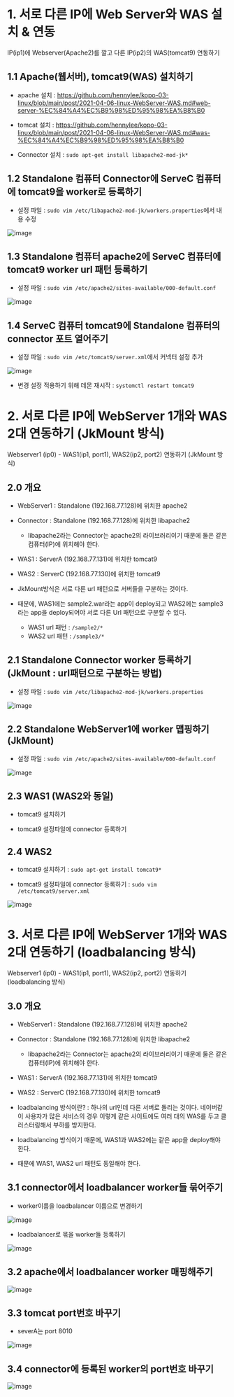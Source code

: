 # 1. 서로 다른 IP에 Web Server와 WAS 설치 & 연동

IP(ip1)에 Webserver(Apache2)를 깔고 다른 IP(ip2)의 WAS(tomcat9) 연동하기


## 1.1 Apache(웹서버), tomcat9(WAS) 설치하기

- apache 설치 : https://github.com/hennylee/kopo-03-linux/blob/main/post/2021-04-06-linux-WebServer-WAS.md#web-server-%EC%84%A4%EC%B9%98%ED%95%98%EA%B8%B0

- tomcat 설치 : https://github.com/hennylee/kopo-03-linux/blob/main/post/2021-04-06-linux-WebServer-WAS.md#was-%EC%84%A4%EC%B9%98%ED%95%98%EA%B8%B0

- Connector 설치 : `sudo apt-get install libapache2-mod-jk*`

## 1.2 Standalone 컴퓨터 Connector에  ServeC 컴퓨터에 tomcat9을 worker로 등록하기

- 설정 파일 : `sudo vim /etc/libapache2-mod-jk/workers.properties`에서 내용 수정

![image](https://user-images.githubusercontent.com/77392444/113952687-18c0e600-9851-11eb-87d4-0308484f4528.png)


## 1.3 Standalone 컴퓨터 apache2에 ServeC 컴퓨터에 tomcat9 worker url 패턴 등록하기

- 설정 파일 : `sudo vim /etc/apache2/sites-available/000-default.conf`

![image](https://user-images.githubusercontent.com/77392444/113956336-452c3080-9858-11eb-8327-6b26ffd53f59.png)



## 1.4 ServeC 컴퓨터 tomcat9에 Standalone 컴퓨터의 connector 포트 열어주기

- 설정 파일 : `sudo vim /etc/tomcat9/server.xml`에서 커넥터 설정 추가

![image](https://user-images.githubusercontent.com/77392444/113952618-f4fda000-9850-11eb-8d1d-eb6edfe91429.png)

- 변경 설정 적용하기 위해 데몬 재시작 : `systemctl restart tomcat9`



# 2. 서로 다른 IP에 WebServer 1개와 WAS 2대 연동하기 (JkMount 방식)

Webserver1 (ip0) - WAS1(ip1, port1), WAS2(ip2, port2) 연동하기 (JkMount 방식)

## 2.0 개요

- WebServer1 : Standalone (192.168.77.128)에 위치한 apache2

- Connector : Standalone (192.168.77.128)에 위치한 libapache2
  - libapache2라는 Connector는 apache2의 라이브러리이기 때문에 둘은 같은 컴퓨터(IP)에 위치해야 한다. 

- WAS1 : ServerA (192.168.77.131)에 위치한 tomcat9

- WAS2 : ServerC (192.168.77.130)에 위치한 tomcat9

- JkMount방식은 서로 다른 url 패턴으로 서버들을 구분하는 것이다. 

- 때문에, WAS1에는 sample2.war라는 app이 deploy되고 WAS2에는 sample3라는 app을 deploy되어야 서로 다른 Url 패턴으로 구분할 수 있다. 
  - WAS1 url 패턴 : `/sample2/*`
  - WAS2 url 패턴 : `/sample3/*`


## 2.1 Standalone Connector worker 등록하기 (JkMount : url패턴으로 구분하는 방법)

- 설정 파일 : `sudo vim /etc/libapache2-mod-jk/workers.properties`

![image](https://user-images.githubusercontent.com/77392444/113960725-dbb02000-985f-11eb-9801-e077fdb7ad63.png)


## 2.2 Standalone WebServer1에 worker 맵핑하기 (JkMount)

- 설정 파일 : `sudo vim /etc/apache2/sites-available/000-default.conf`

![image](https://user-images.githubusercontent.com/77392444/113959379-b7ebda80-985d-11eb-8efc-25846c47a295.png)


## 2.3 WAS1 (WAS2와 동일)

- tomcat9 설치하기

- tomcat9 설정파일에 connector 등록하기


## 2.4 WAS2

- tomcat9 설치하기 : `sudo apt-get install tomcat9*`

- tomcat9 설정파일에 connector 등록하기 : `sudo vim /etc/tomcat9/server.xml`

![image](https://user-images.githubusercontent.com/77392444/113961418-f6cf5f80-9860-11eb-856d-d03870135dbb.png)



# 3. 서로 다른 IP에 WebServer 1개와 WAS 2대 연동하기 (loadbalancing 방식)

Webserver1 (ip0) - WAS1(ip1, port1), WAS2(ip2, port2) 연동하기 (loadbalancing 방식)

## 3.0 개요

- WebServer1 : Standalone (192.168.77.128)에 위치한 apache2

- Connector : Standalone (192.168.77.128)에 위치한 libapache2
  - libapache2라는 Connector는 apache2의 라이브러리이기 때문에 둘은 같은 컴퓨터(IP)에 위치해야 한다. 

- WAS1 : ServerA (192.168.77.131)에 위치한 tomcat9

- WAS2 : ServerC (192.168.77.130)에 위치한 tomcat9

- loadbalancing 방식이란? : 하나의 url인데 다른 서버로 돌리는 것이다. 네이버같이 사용자가 많은 서비스의 경우 이렇게 같은 사이트에도 여러 대의 WAS를 두고 클러스터링해서 부하를 방지한다. 

- loadbalancing 방식이기 때문에, WAS1과 WAS2에는 같은 app을 deploy해야 한다. 

- 때문에 WAS1, WAS2 url 패턴도 동일해야 한다. 

## 3.1 connector에서 loadbalancer worker들 묶어주기

- worker이름을 loadbalancer 이름으로 변경하기

![image](https://user-images.githubusercontent.com/77392444/113966644-70b81680-986a-11eb-8cf3-909cb7b6d2cb.png)

- loadbalancer로 묶을 worker들 등록하기

![image](https://user-images.githubusercontent.com/77392444/113966708-92190280-986a-11eb-9805-33d5960ccd3b.png)



## 3.2 apache에서 loadbalancer worker 매핑해주기

![image](https://user-images.githubusercontent.com/77392444/113966757-a8bf5980-986a-11eb-8f53-eb96b1b25620.png)


## 3.3 tomcat port번호 바꾸기

- severA는 port 8010

![image](https://user-images.githubusercontent.com/77392444/113966313-d7890000-9869-11eb-8509-b108d4dc5eb7.png)


## 3.4 connector에 등록된 worker의 port번호 바꾸기

![image](https://user-images.githubusercontent.com/77392444/113966247-b32d2380-9869-11eb-962f-438b9d78b39d.png)


